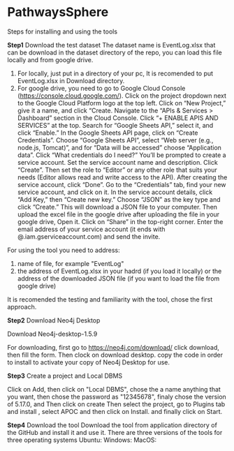 # PathwaysSphere

Steps for installing and using the tools

**Step1** Download the test dataset
The dataset name is EventLog.xlsx that can be download in the dataset directory of the repo, you can load this file locally and from google drive.
1. For locally, just put in a directory of your pc, It is recomended to put EventLog.xlsx in Download directory.
2. For google drive, you need to go to Google Cloud Console (https://console.cloud.google.com/). 
Click on the project dropdown next to the Google Cloud Platform logo at the top left. Click on “New Project,” give it a name, and click “Create. 
Navigate to the “APIs & Services > Dashboard” section in the Cloud Console. Click “+ ENABLE APIS AND SERVICES” at the top. Search for “Google Sheets API,” select it, and click “Enable.”
In the Google Sheets API page, click on “Create Credentials”. Choose “Google Sheets API”, select “Web server (e.g., node.js, Tomcat)”, and for “Data will be accessed” choose “Application data”. Click “What credentials do I need?”
You’ll be prompted to create a service account. Set the service account name and description. Click “Create”. Then set the role to “Editor” or any other role that suits your needs (Editor allows read and write access to the API).
After creating the service account, click “Done”. Go to the “Credentials” tab, find your new service account, and click on it. In the service account details, click “Add Key,” then “Create new key.” Choose “JSON” as the key type and click “Create.” This will download a JSON file to your computer.
Then upload the excel file in the google drive after uploading the file in your google drive, Open it. Click on “Share” in the top-right corner. Enter the email address of your service account (it ends with @<your-project-id>.iam.gserviceaccount.com) and send the invite.

For using the tool you need to address:
1. name of file, for example "EventLog"
2. the address of EventLog.xlsx in your hadrd (if you load it locally) or the address of the downloaded JSON file (if you want to load the file from google drive)

It is recomended the testing and familiarity with the tool, chose the first approach.

**Step2** Download Neo4j Desktop

Download Neo4j-desktop-1.5.9

For downloading, first go to https://neo4j.com/download/
click download, then fill the form. Then clock on download desktop.
copy the code in order to install to activate your copy of Neo4j Desktop for use.


**Step3** Create a project and Local DBMS

Click on Add, then click on "Local DBMS", chose the a name anything that you want, then chose the password as "12345678", finaly chose the version of 5.17.0, and Then click on create
Then select the project, go to Plugins tab and install , select APOC and then click on Install. and finally click on Start.



**Step4** Download the tool
Download the tool from application directory of the GitHub and install it and use it. There are three versions of the tools for three operating systems
Ubuntu:
Windows:
MacOS: 






